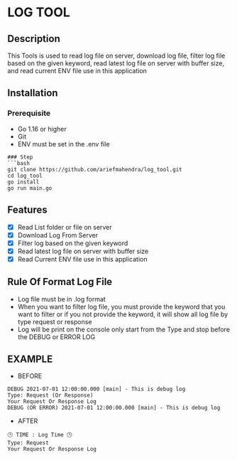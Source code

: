 # LOG TOOL 
## Description
This Tools is used to read log file on server, download log file, filter log file based on the given keyword, read latest log file on server with buffer size, and read current ENV file use in this application

## Installation
### Prerequisite
- Go 1.16 or higher
- Git
- ENV must be set in the .env file
```text
### Step
```bash
git clone https://github.com/ariefmahendra/log_tool.git
cd log_tool
go install 
go run main.go
```

## Features 
- [x] Read List folder or file on server
- [x] Download Log From Server 
- [x] Filter log based on the given keyword
- [x] Read latest log file on server with buffer size
- [x] Read Current ENV file use in this application

## Rule Of Format Log File
- Log file must be in .log format
- When you want to filter log file, you must provide the keyword that you want to filter or if you not provide the keyword, it will show all log file by type request or response 
- Log will be print on the console only start from the Type and stop before the DEBUG or ERROR LOG

## EXAMPLE
- BEFORE
```text
DEBUG 2021-07-01 12:00:00.000 [main] - This is debug log
Type: Request (Or Response)
Your Request Or Response Log
DEBUG (OR ERROR) 2021-07-01 12:00:00.000 [main] - This is debug log
```
- AFTER
```text
🕒 TIME : Log Time 🕒
Type: Request
Your Request Or Response Log
```

